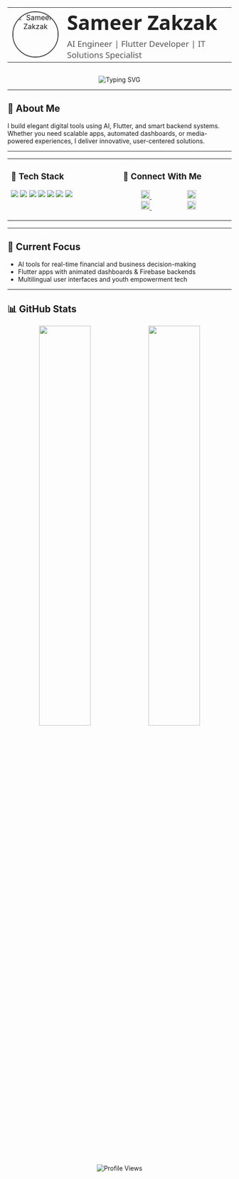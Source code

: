 <!-- Header with avatar, name, and position -->
<table align="center" cellpadding="10" cellspacing="0" style="margin-bottom: 30px;">
  <tr>
    <td align="center" valign="middle" width="110">
      <img src="https://avatars.githubusercontent.com/u/your_github_user_id?v=4" alt="Sameer Zakzak" width="100" height="100" style="border-radius: 50%; border: 2px solid #444;" />
    </td>
    <td align="left" valign="middle" style="font-family: 'Segoe UI', Tahoma, Geneva, Verdana, sans-serif;">
      <h1 style="margin: 0; padding: 0; font-size: 2.8rem; color: #222;">Sameer Zakzak</h1>
      <h3 style="margin: 5px 0 0 0; font-weight: 400; color: #555;">AI Engineer | Flutter Developer | IT Solutions Specialist</h3>
    </td>
  </tr>
</table>

<p align="center">
  <img src="https://readme-typing-svg.herokuapp.com?font=Fira+Code&weight=500&size=22&duration=2500&pause=1000&color=F8F8F2&center=true&vCenter=true&width=600&lines=Crafting+Elegant+Tech+for+Real+World+Impact;AI%2C+Flutter%2C+Media+Solutions" alt="Typing SVG">
</p>

---

## 🚀 About Me

I build elegant digital tools using AI, Flutter, and smart backend systems. Whether you need scalable apps, automated dashboards, or media-powered experiences, I deliver innovative, user-centered solutions.

---

<table>
  <tr>
    <td valign="top" width="50%">

### 🔧 Tech Stack

<p>
  <img src="https://img.shields.io/badge/Flutter-02569B?style=flat-square&logo=flutter&logoColor=white"/>
  <img src="https://img.shields.io/badge/Python-306998?style=flat-square&logo=python&logoColor=white"/>
  <img src="https://img.shields.io/badge/Firebase-FFA611?style=flat-square&logo=firebase&logoColor=white"/>
  <img src="https://img.shields.io/badge/TensorFlow-FF6F00?style=flat-square&logo=tensorflow&logoColor=white"/>
  <img src="https://img.shields.io/badge/OpenCV-5C3EE8?style=flat-square&logo=opencv&logoColor=white"/>
  <img src="https://img.shields.io/badge/REST%20APIs-555555?style=flat-square&logo=apachespark&logoColor=white"/>
  <img src="https://img.shields.io/badge/Figma-303030?style=flat-square&logo=figma&logoColor=white"/>
</p>

</td>
<td valign="top" width="50%">

### 🤝 Connect With Me

<p>
   <a href="mailto:sameerzakzak.gr@outlook.com" target="_blank" style="margin: 0 40px;">
    <img src="https://cdn.jsdelivr.net/gh/devicons/devicon/icons/google/google-original.svg" width="20" height="20" alt="Email" title="Email"/>
  </a>

  <a href="https://www.linkedin.com/in/sameer-zakzak" target="_blank" style="margin: 0 40px;">
    <img src="https://cdn.jsdelivr.net/gh/devicons/devicon/icons/linkedin/linkedin-original.svg" width="20" height="20" alt="LinkedIn" title="LinkedIn"/>
  </a>

  <a href="https://github.com/sameerzakzak-gr" target="_blank" style="margin: 0 40px;">
    <img src="https://cdn.jsdelivr.net/gh/devicons/devicon/icons/github/github-original.svg" width="20" height="20" alt="GitHub" title="GitHub"/>
  </a>

  <a href="https://t.me/sameerzakzak" target="_blank" style="margin: 0 40px;">
    <img src="https://cdn-icons-png.flaticon.com/512/2111/2111646.png" width="20" height="20" alt="Telegram" title="Telegram"/>
  </a>
</p>

</td>
  </tr>
</table>

---

## 🔭 Current Focus

- AI tools for real-time financial and business decision-making  
- Flutter apps with animated dashboards & Firebase backends  
- Multilingual user interfaces and youth empowerment tech  

---

## 📊 GitHub Stats

<p align="center">
  <img src="https://github-readme-stats.vercel.app/api?username=sameerzakzak-gr&show_icons=true&hide_border=true&theme=github_dark" width="48%" />
  <img src="https://github-readme-stats.vercel.app/api/top-langs/?username=sameerzakzak-gr&layout=compact&hide_border=true&theme=github_dark" width="48%" />
</p>

<p align="center">
  <img src="https://komarev.com/ghpvc/?username=sameerzakzak-gr&style=flat-square&color=2B2B2B" alt="Profile Views">
</p>
